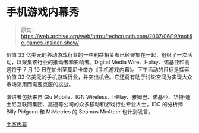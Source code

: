 # 手机游戏内幕秀

> 原文：<https://web.archive.org/web/http://techcrunch.com/2007/06/19/mobile-games-insider-show/>

价值 33 亿美元的移动游戏行业的一些利益相关者已经聚集在一起，组织了一次活动，以聚集该行业的推动者和影响者。Digital Media Wire、I-play、诺基亚和高通将于 7 月 10 日在加州圣莫尼卡举办《手机游戏内幕》。下午活动的目标是探索价值 33 亿美元的手机游戏行业，并突出机会。它还将有助于讨论空间为实现大众市场采用而需要克服的挑战。

演讲者包括来自 Glu Mobile、IGN Wireless、I-Play、雅姆巴、诺基亚、华特·迪士尼互联网集团、高通等公司的众多移动和游戏行业专业人士。IDC 的分析师 Billy Pidgeon 和 M:Metrics 的 Seamus McAteer 也计划发言。

[手游内幕](https://web.archive.org/web/20151014154101/http://www.mobilegamesinsider.com/)
